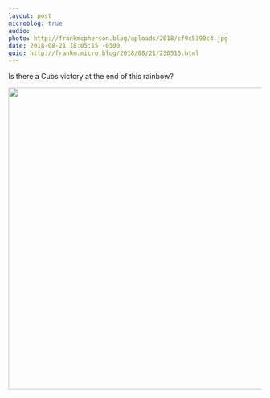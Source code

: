 ```yaml
---
layout: post
microblog: true
audio: 
photo: http://frankmcpherson.blog/uploads/2018/cf9c5390c4.jpg
date: 2018-08-21 18:05:15 -0500
guid: http://frankm.micro.blog/2018/08/21/230515.html
---
```

Is there a Cubs victory at the end of this rainbow?

<img src="http://frankmcpherson.blog/uploads/2018/cf9c5390c4.jpg" width="600" height="600" />
